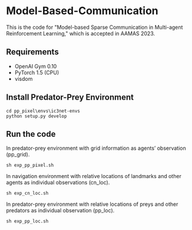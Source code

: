 # Model-Based-Communication

This is the code for "Model-based Sparse Communication in Multi-agent Reinforcement Learning," which is accepted in AAMAS 2023.

## Requirements
* OpenAI Gym 0.10
* PyTorch 1.5 (CPU)
* visdom

## Install Predator-Prey Environment

    cd pp_pixel\envs\ic3net-envs
    python setup.py develop


## Run the code

In predator-prey environment with grid information as agents’ observation (pp_grid).

    sh exp_pp_pixel.sh

In navigation environment with relative locations of landmarks and other agents as individual observations (cn_loc).

    sh exp_cn_loc.sh

In predator-prey environment with relative locations of preys and other predators as individual observation (pp_loc).

    sh exp_pp_loc.sh
    

